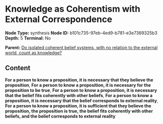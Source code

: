 # Knowledge as Coherentism with External Correspondence

**Node Type:** synthesis
**Node ID:** b101c735-97eb-4ed9-b781-e3e7369325b3
**Depth:** 5
**Terminal:** No

**Parent:** [Do isolated coherent belief systems, with no relation to the external world, count as knowledge?](do-isolated-coherent-belief-systems-with-no-relation-to-the-external-world-count-as-knowledge-antithesis-dc1ad04d-8fa5-4f64-867d-19ffbcf1d04e.md)

## Content

**For a person to know a proposition, it is necessary that they believe the proposition**, **For a person to know a proposition, it is necessary for the proposition to be true**, **For a person to know a proposition, it is necessary that the belief fits coherently with other beliefs**, **For a person to know a proposition, it is necessary that the belief corresponds to external reality**, **For a person to know a proposition, it is sufficient that they believe the proposition, the proposition is true, the belief fits coherently with other beliefs, and the belief corresponds to external reality**
